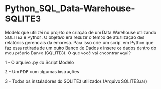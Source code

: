 # Python_SQL_Data-Warehouse-SQLITE3
Modelo que utilizei no projeto de criação de um Data Warehouse utilizando SQLITE3 e Python. O objetivo era reduzir o tempo de atualização dos relatórios gerenciais da empresa. Para isso criei um script em Python que faz essa retirada de um outro Banco de Dados e insere os dados dentro do meu próprio Banco (SQLITE3).
O que você vai encontrar aqui?

1 - O arquivo .py do Script Modelo

2 - Um PDF com algumas instruções

3 - Todos os instaladores do SQLITE3 utilizados (Arquivo SQLITE3.rar)

